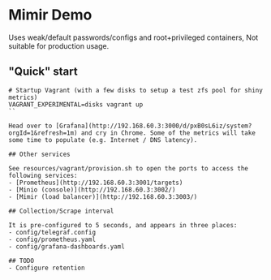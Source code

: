 # Mimir Demo

Uses weak/default passwords/configs and root+privileged containers,
Not suitable for production usage.

## "Quick" start

```
# Startup Vagrant (with a few disks to setup a test zfs pool for shiny metrics)
VAGRANT_EXPERIMENTAL=disks vagrant up
``

Head over to [Grafana](http://192.168.60.3:3000/d/pxB0sL6iz/system?orgId=1&refresh=1m) and cry in Chrome. Some of the metrics will take some time to populate (e.g. Internet / DNS latency).

## Other services

See resources/vagrant/provision.sh to open the ports to access the following services:
- [Prometheus](http://192.168.60.3:3001/targets)
- [Minio (console)](http://192.168.60.3:3002/)
- [Mimir (load balancer)](http://192.168.60.3:3003/)

## Collection/Scrape interval

It is pre-configured to 5 seconds, and appears in three places:
- config/telegraf.config
- config/prometheus.yaml
- config/grafana-dashboards.yaml

## TODO
- Configure retention

